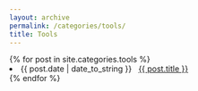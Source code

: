 ```yaml
---
layout: archive
permalink: /categories/tools/
title: Tools
---
```



<div id="archives">
{% for post in site.categories.tools %}
 <li><span>{{ post.date | date_to_string }}</span> &nbsp; <a href="{{ post.url }}">{{ post.title }}</a></li>
{% endfor %}
</div>
